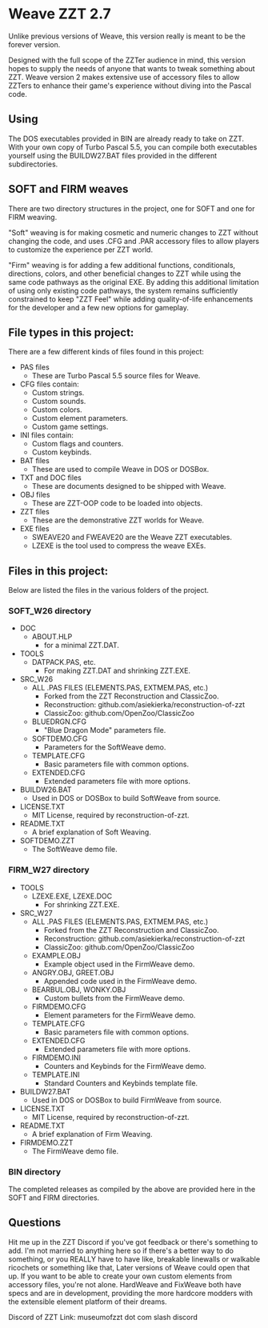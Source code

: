 # Weave ZZT 2.7

Unlike previous versions of Weave, this version really is meant to be the forever version.

Designed with the full scope of the ZZTer audience in mind, this version hopes to supply the needs of anyone that wants to tweak something about ZZT. Weave version 2 makes extensive use of accessory files to allow ZZTers to enhance their game's experience without diving into the Pascal code.

## Using

The DOS executables provided in BIN are already ready to take on ZZT. With your own copy of Turbo Pascal 5.5, you can compile both executables yourself using the BUILDW27.BAT files provided in the different subdirectories.

## SOFT and FIRM weaves

There are two directory structures in the project, one for SOFT and one for FIRM weaving. 

"Soft" weaving is for making cosmetic and numeric changes to ZZT without changing the code, and uses .CFG and .PAR accessory files to allow players to customize the experience per ZZT world.

"Firm" weaving is for adding a few additional functions, conditionals, directions, colors, and other beneficial changes to ZZT while using the same code pathways as the original EXE. By adding this additional limitation of using only existing code pathways, the system remains sufficiently constrained to keep "ZZT Feel" while adding quality-of-life enhancements for the developer and a few new options for gameplay.

## File types in this project:

There are a few different kinds of files found in this project:

* PAS files
    * These are Turbo Pascal 5.5 source files for Weave.
* CFG files contain:
    * Custom strings.
    * Custom sounds.
    * Custom colors.
    * Custom element parameters.
    * Custom game settings.
* INI files contain:
    * Custom flags and counters.
    * Custom keybinds.
* BAT files
    * These are used to compile Weave in DOS or DOSBox.
* TXT and DOC files
    * These are documents designed to be shipped with Weave.
* OBJ files
    * These are ZZT-OOP code to be loaded into objects.
* ZZT files
    * These are the demonstrative ZZT worlds for Weave.
* EXE files
    * SWEAVE20 and FWEAVE20 are the Weave ZZT executables.
    * LZEXE is the tool used to compress the weave EXEs.

## Files in this project:

Below are listed the files in the various folders of the project.

### SOFT_W26 directory

* DOC
    * ABOUT.HLP
        * for a minimal ZZT.DAT.
* TOOLS
    * DATPACK.PAS, etc.
        * For making ZZT.DAT and shrinking ZZT.EXE.
* SRC_W26
    * ALL .PAS FILES (ELEMENTS.PAS, EXTMEM.PAS, etc.)
        * Forked from the ZZT Reconstruction and ClassicZoo.
        * Reconstruction: github.com/asiekierka/reconstruction-of-zzt
        * ClassicZoo: github.com/OpenZoo/ClassicZoo
    * BLUEDRGN.CFG
        * "Blue Dragon Mode" parameters file.
    * SOFTDEMO.CFG
        * Parameters for the SoftWeave demo.
    * TEMPLATE.CFG
        * Basic parameters file with common options.
    * EXTENDED.CFG
        * Extended parameters file with more options.
* BUILDW26.BAT
    * Used in DOS or DOSBox to build SoftWeave from source.
* LICENSE.TXT
    * MIT License, required by reconstruction-of-zzt.
* README.TXT
    * A brief explanation of Soft Weaving.
* SOFTDEMO.ZZT
    * The SoftWeave demo file.

### FIRM_W27 directory

* TOOLS
    * LZEXE.EXE, LZEXE.DOC
        * For shrinking ZZT.EXE.
* SRC_W27
    * ALL .PAS FILES (ELEMENTS.PAS, EXTMEM.PAS, etc.)
        * Forked from the ZZT Reconstruction and ClassicZoo.
        * Reconstruction: github.com/asiekierka/reconstruction-of-zzt
        * ClassicZoo: github.com/OpenZoo/ClassicZoo
    * EXAMPLE.OBJ
        * Example object used in the FirmWeave demo.
    * ANGRY.OBJ, GREET.OBJ
        * Appended code used in the FirmWeave demo.
    * BEARBUL.OBJ, WONKY.OBJ
        * Custom bullets from the FirmWeave demo.
    * FIRMDEMO.CFG
        * Element parameters for the FirmWeave demo.
    * TEMPLATE.CFG
        * Basic parameters file with common options.
    * EXTENDED.CFG
        * Extended parameters file with more options.
    * FIRMDEMO.INI
        * Counters and Keybinds for the FirmWeave demo.
    * TEMPLATE.INI
        * Standard Counters and Keybinds template file.
* BUILDW27.BAT
    * Used in DOS or DOSBox to build FirmWeave from source.
* LICENSE.TXT
    * MIT License, required by reconstruction-of-zzt.
* README.TXT
    * A brief explanation of Firm Weaving.
* FIRMDEMO.ZZT
    * The FirmWeave demo file.

### BIN directory

The completed releases as compiled by the above are provided here in the SOFT and FIRM directories.

## Questions

Hit me up in the ZZT Discord if you've got feedback or there's something to add. I'm not married to anything here so if there's a better way to do something, or you REALLY have to have like, breakable linewalls or walkable ricochets or something like that, Later versions of Weave could open that up. If you want to be able to create your own custom elements from accessory files, you're not alone. HardWeave and FixWeave both have specs and are in development, providing the more hardcore modders with the extensible element platform of their dreams.

Discord of ZZT Link: museumofzzt dot com slash discord
